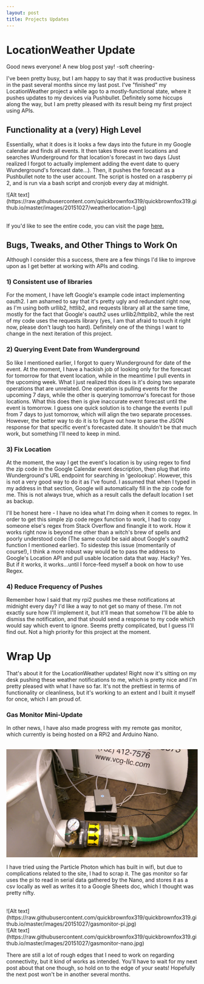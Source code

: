 ```yaml
---
layout: post
title: Projects Updates
---
```


<h1>LocationWeather Update</h1>
Good news everyone! A new blog post yay! -soft cheering-
<p>I've been pretty busy, but I am happy to say that it was productive business in the past several months since my last post. I've "finished" my LocationWeather project a while ago to a mostly-functional state, where it pushes updates to my devices via Pushbullet. Definitely some hiccups along the way, but I am pretty pleased with its result being my first project using APIs.</p>

<h2>Functionality at a (very) High Level</h2>
<p>Essentially, what it does is it looks a few days into the future in my Google calendar and finds all events. It then takes those event locations and searches Wunderground for that location's forecast in two days (Just realized I forgot to actually implement adding the event date to query Wunderground's forecast date...). Then, it pushes the forecast as a Pushbullet note to the user account. The script is hosted on a raspberry pi 2, and is run via a bash script and cronjob every day at midnight.
</p>
![Alt text](https://raw.githubusercontent.com/quickbrownfox319/quickbrownfox319.github.io/master/images/20151027/weatherlocation-1.jpg)


<br>If you'd like to see the entire code, you can visit the page 
<a href="https://github.com/quickbrownfox319/LocationWeather/blob/master/locationweather.py">here.</a>

<h2>Bugs, Tweaks, and Other Things to Work On</h2>
Although I consider this a success, there are a few things I'd like to improve upon as I get better at working with APIs and coding.

<p>
<h3>1) Consistent use of libraries</h3>
For the moment, I have left Google's example code intact implementing oauth2. I am ashamed to say that it's pretty ugly and redundant right now, as I'm using both urllib2, httlib2, and requests library all at the same time, mostly for the fact that Google's oauth2 uses urllib2/httplib2, while the rest of my code uses the requests library (yes, I am that afraid to touch it right now, please don't laugh too hard). Definitely one of the things I want to change in the next iteration of this project.

<h3>2) Querying Event Date from Wunderground</h3>
So like I mentioned earlier, I forgot to query Wunderground for date of the event. At the moment, I have a hackish job of looking only for the forecast for tomorrow for that event location, while in the meantime I pull events in the upcoming week. What I just realized this does is it's doing two separate operations that are unrelated. One operation is pulling events for the upcoming 7 days, while the other is querying tomorrow's forecast for those locations. What this does then is give inaccurate event forecast until the event is tomorrow. I guess one quick solution is to change the events I pull from 7 days to just tomorrow, which will align the two separate processes. However, the better way to do it is to figure out how to parse the JSON response for that specific event's forecasted date. It shouldn't be that much work, but something I'll need to keep in mind.

<h3>3) Fix Location</h3>
At the moment, the way I get the event's location is by using regex to find the zip code in the Google Calendar event description, then plug that into Wunderground's URL endpoint for searching in 'geolookup'. However, this is not a very good way to do it as I've found. I assumed that when I typed in my address in that section, Google will automatically fill in the zip code for me. This is not always true, which as a result calls the default location I set as backup.

I'll be honest here - I have no idea what I'm doing when it comes to regex. In order to get this simple zip code regex function to work, I had to copy someone else's regex from Stack Overflow and finangle it to work. How it works right now is beyond me other than a witch's brew of spells and poorly understood code (The same could be said about Google's oauth2 function I mentioned earlier). To sidestep this issue (momentarily of course!), I think a more robust way would be to pass the address to Google's Location API and pull usable location data that way. Hacky? Yes. But if it works, it works...until I force-feed myself a book on how to use Regex. 

<h3>4) Reduce Frequency of Pushes</h3>
Remember how I said that my rpi2 pushes me these notifications at midnight every day?
I'd like a way to not get so many of these. I'm not exactly sure how I'll implement it, but it'll mean that somehow I'll be able to dismiss the notification, and that should send a response to my code which would say which event to ignore. Seems pretty complicated, but I guess I'll find out. Not a high priority for this project at the moment.

<h1>Wrap Up</h1>
That's about it for the LocationWeather updates! Right now it's sitting on my desk pushing these weather notifications to me, which is pretty nice and I'm pretty pleased with what I have so far. It's not the prettiest in terms of functionality or cleanliness, but it's working to an extent and I built it myself for once, which I am proud of.

<h3>Gas Monitor Mini-Update</h3>
In other news, I have also made progress with my remote gas monitor, which currently is being hosted on a RPi2 and Arduino Nano.
</p>

<br>![Alt text](https://raw.githubusercontent.com/quickbrownfox319/quickbrownfox319.github.io/master/images/20151027/gasmonitor-setup.jpg)

<p>
I have tried using the Particle Photon which has built in wifi, but due to complications related to the site, I had to scrap it. The gas monitor so far uses the pi to read in serial data gathered by the Nano, and stores it as a csv locally as well as writes it to a Google Sheets doc, which I thought was pretty nifty.
</p>
<br>![Alt text](https://raw.githubusercontent.com/quickbrownfox319/quickbrownfox319.github.io/master/images/20151027/gasmonitor-pi.jpg)
<br>![Alt text](https://raw.githubusercontent.com/quickbrownfox319/quickbrownfox319.github.io/master/images/20151027/gasmonitor-nano.jpg)
<p>
There are still a lot of rough edges that I need to work on regarding connectivity, but it kind of works as intended. You'll have to wait for my next post about that one though, so hold on to the edge of your seats! Hopefully the next post won't be in another several months.  
</p>

